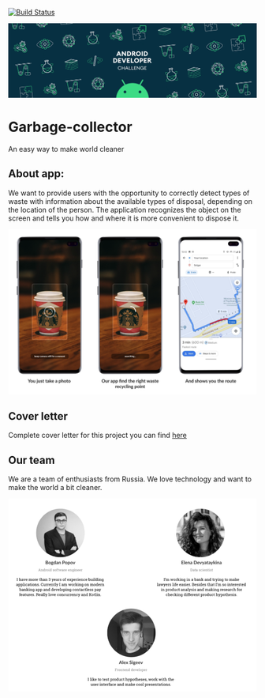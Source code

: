 [![Build Status](https://travis-ci.com/popovbodya/Garbage-collector.svg?branch=master)](https://travis-ci.com/popovbodya/Garbage-collector)

![Challenge Promo](assets/promo.gif)

# Garbage-collector
An easy way to make world cleaner

## About app: 
We want to provide users with the opportunity to correctly detect types of waste with information about the available types of disposal, depending on the location of the person. The application recognizes the object on the screen and tells you how and where it is more convenient to dispose it.

![How it works](assets/showcase.png)


## Cover letter
Complete cover letter for this project you can find 
[here](https://github.com/popovbodya/Garbage-collector/blob/master/Cover%20Letter.pdf)


## Our team
We are a team of enthusiasts from Russia.
We love technology and want to make the world a bit cleaner.

![Our team](assets/team.png)
